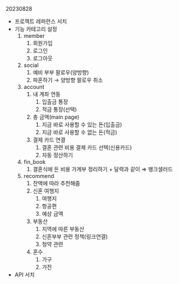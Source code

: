 20230828

- 프로젝트 레퍼런스 서치
- 기능 카테고리 설정
  1. member
     1. 회원가입
     2. 로그인
     3. 로그아웃
  2. social
     1. 예비 부부 팔로우(양방향)
     2. 파혼하기 → 양방향 팔로우 취소
  3. account
     1. 내 계좌 연동
        1. 입출금 통장
        2. 적금 통장(선택)
     2. 총 금액(main page)
        1. 지금 바로 사용할 수 있는 돈(입출금)
        2. 지금 바로 사용할 수 없는 돈(적금)
     3. 결제 카드 연결
        1. 결혼 관련 비용 결제 카드 선택(신용카드)
        2. 자동 정산하기
  4. fin_book
     1. 결혼식에 든 비용 가계부 정리하기 + 달력과 같이 ⇒ 뱅크샐러드
  5. recommend
     1. 잔액에 따라 추천해줌
     2. 신혼 여행지
        1. 여행지
        2. 항공편
        3. 예상 금액
     3. 부동산
        1. 지역에 따른 부동산
        2. 신혼부부 관련 정책(링크연결)
        3. 청약 관련
     4. 혼수
        1. 가구
        2. 가전
- API 서치
